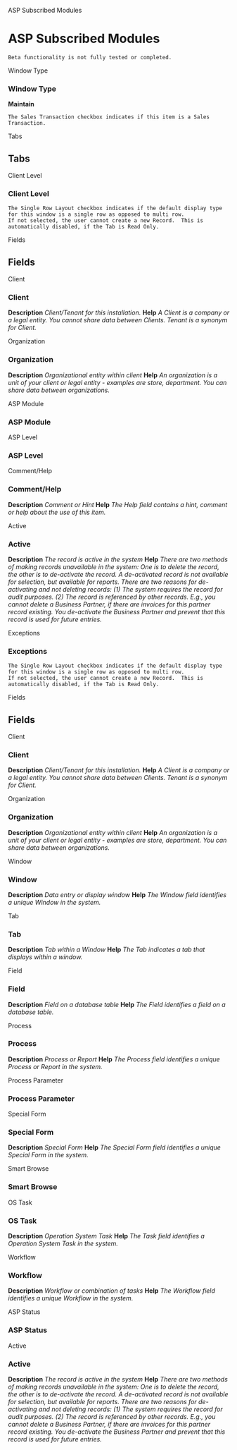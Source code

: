 
ASP Subscribed Modules
# ASP Subscribed Modules



```
Beta functionality is not fully tested or completed.
```
Window Type
### Window Type

**Maintain**

```
The Sales Transaction checkbox indicates if this item is a Sales Transaction.
```

Tabs
## Tabs


Client Level
### Client Level


```
The Single Row Layout checkbox indicates if the default display type for this window is a single row as opposed to multi row.
If not selected, the user cannot create a new Record.  This is automatically disabled, if the Tab is Read Only.
```
Fields
## Fields


Client
### Client

**Description**
 *Client/Tenant for this installation.*
**Help**
 *A Client is a company or a legal entity. You cannot share data between Clients. Tenant is a synonym for Client.*

Organization
### Organization

**Description**
 *Organizational entity within client*
**Help**
 *An organization is a unit of your client or legal entity - examples are store, department. You can share data between organizations.*

ASP Module
### ASP Module


ASP Level
### ASP Level


Comment/Help
### Comment/Help

**Description**
 *Comment or Hint*
**Help**
 *The Help field contains a hint, comment or help about the use of this item.*

Active
### Active

**Description**
 *The record is active in the system*
**Help**
 *There are two methods of making records unavailable in the system: One is to delete the record, the other is to de-activate the record. A de-activated record is not available for selection, but available for reports.
There are two reasons for de-activating and not deleting records:
(1) The system requires the record for audit purposes.
(2) The record is referenced by other records. E.g., you cannot delete a Business Partner, if there are invoices for this partner record existing. You de-activate the Business Partner and prevent that this record is used for future entries.*

Exceptions
### Exceptions


```
The Single Row Layout checkbox indicates if the default display type for this window is a single row as opposed to multi row.
If not selected, the user cannot create a new Record.  This is automatically disabled, if the Tab is Read Only.
```
Fields
## Fields


Client
### Client

**Description**
 *Client/Tenant for this installation.*
**Help**
 *A Client is a company or a legal entity. You cannot share data between Clients. Tenant is a synonym for Client.*

Organization
### Organization

**Description**
 *Organizational entity within client*
**Help**
 *An organization is a unit of your client or legal entity - examples are store, department. You can share data between organizations.*

Window
### Window

**Description**
 *Data entry or display window*
**Help**
 *The Window field identifies a unique Window in the system.*

Tab
### Tab

**Description**
 *Tab within a Window*
**Help**
 *The Tab indicates a tab that displays within a window.*

Field
### Field

**Description**
 *Field on a database table*
**Help**
 *The Field identifies a field on a database table.*

Process
### Process

**Description**
 *Process or Report*
**Help**
 *The Process field identifies a unique Process or Report in the system.*

Process Parameter
### Process Parameter


Special Form
### Special Form

**Description**
 *Special Form*
**Help**
 *The Special Form field identifies a unique Special Form in the system.*

Smart Browse
### Smart Browse


OS Task
### OS Task

**Description**
 *Operation System Task*
**Help**
 *The Task field identifies a Operation System Task in the system.*

Workflow
### Workflow

**Description**
 *Workflow or combination of tasks*
**Help**
 *The Workflow field identifies a unique Workflow in the system.*

ASP Status
### ASP Status


Active
### Active

**Description**
 *The record is active in the system*
**Help**
 *There are two methods of making records unavailable in the system: One is to delete the record, the other is to de-activate the record. A de-activated record is not available for selection, but available for reports.
There are two reasons for de-activating and not deleting records:
(1) The system requires the record for audit purposes.
(2) The record is referenced by other records. E.g., you cannot delete a Business Partner, if there are invoices for this partner record existing. You de-activate the Business Partner and prevent that this record is used for future entries.*
